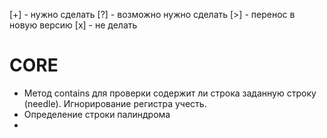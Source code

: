 [+] - нужно сделать
[?] - возможно нужно сделать
[>] - перенос в новую версию
[x] - не делать

# CORE
* Метод contains для проверки содержит ли строка заданную строку (needle). Игнорирование регистра учесть.
* Определение строки палиндрома
* 